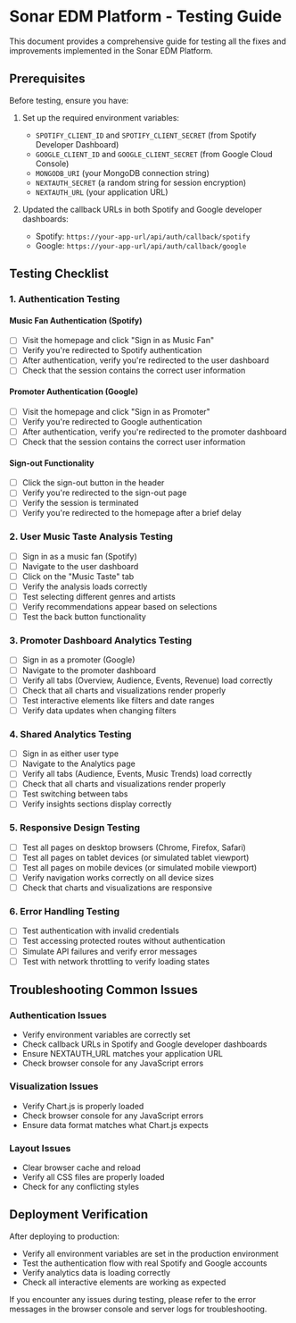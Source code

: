 # Sonar EDM Platform - Testing Guide

This document provides a comprehensive guide for testing all the fixes and improvements implemented in the Sonar EDM Platform.

## Prerequisites

Before testing, ensure you have:

1. Set up the required environment variables:
   - `SPOTIFY_CLIENT_ID` and `SPOTIFY_CLIENT_SECRET` (from Spotify Developer Dashboard)
   - `GOOGLE_CLIENT_ID` and `GOOGLE_CLIENT_SECRET` (from Google Cloud Console)
   - `MONGODB_URI` (your MongoDB connection string)
   - `NEXTAUTH_SECRET` (a random string for session encryption)
   - `NEXTAUTH_URL` (your application URL)

2. Updated the callback URLs in both Spotify and Google developer dashboards:
   - Spotify: `https://your-app-url/api/auth/callback/spotify`
   - Google: `https://your-app-url/api/auth/callback/google`

## Testing Checklist

### 1. Authentication Testing

#### Music Fan Authentication (Spotify)
- [ ] Visit the homepage and click "Sign in as Music Fan"
- [ ] Verify you're redirected to Spotify authentication
- [ ] After authentication, verify you're redirected to the user dashboard
- [ ] Check that the session contains the correct user information

#### Promoter Authentication (Google)
- [ ] Visit the homepage and click "Sign in as Promoter"
- [ ] Verify you're redirected to Google authentication
- [ ] After authentication, verify you're redirected to the promoter dashboard
- [ ] Check that the session contains the correct user information

#### Sign-out Functionality
- [ ] Click the sign-out button in the header
- [ ] Verify you're redirected to the sign-out page
- [ ] Verify the session is terminated
- [ ] Verify you're redirected to the homepage after a brief delay

### 2. User Music Taste Analysis Testing

- [ ] Sign in as a music fan (Spotify)
- [ ] Navigate to the user dashboard
- [ ] Click on the "Music Taste" tab
- [ ] Verify the analysis loads correctly
- [ ] Test selecting different genres and artists
- [ ] Verify recommendations appear based on selections
- [ ] Test the back button functionality

### 3. Promoter Dashboard Analytics Testing

- [ ] Sign in as a promoter (Google)
- [ ] Navigate to the promoter dashboard
- [ ] Verify all tabs (Overview, Audience, Events, Revenue) load correctly
- [ ] Check that all charts and visualizations render properly
- [ ] Test interactive elements like filters and date ranges
- [ ] Verify data updates when changing filters

### 4. Shared Analytics Testing

- [ ] Sign in as either user type
- [ ] Navigate to the Analytics page
- [ ] Verify all tabs (Audience, Events, Music Trends) load correctly
- [ ] Check that all charts and visualizations render properly
- [ ] Test switching between tabs
- [ ] Verify insights sections display correctly

### 5. Responsive Design Testing

- [ ] Test all pages on desktop browsers (Chrome, Firefox, Safari)
- [ ] Test all pages on tablet devices (or simulated tablet viewport)
- [ ] Test all pages on mobile devices (or simulated mobile viewport)
- [ ] Verify navigation works correctly on all device sizes
- [ ] Check that charts and visualizations are responsive

### 6. Error Handling Testing

- [ ] Test authentication with invalid credentials
- [ ] Test accessing protected routes without authentication
- [ ] Simulate API failures and verify error messages
- [ ] Test with network throttling to verify loading states

## Troubleshooting Common Issues

### Authentication Issues
- Verify environment variables are correctly set
- Check callback URLs in Spotify and Google developer dashboards
- Ensure NEXTAUTH_URL matches your application URL
- Check browser console for any JavaScript errors

### Visualization Issues
- Verify Chart.js is properly loaded
- Check browser console for any JavaScript errors
- Ensure data format matches what Chart.js expects

### Layout Issues
- Clear browser cache and reload
- Verify all CSS files are properly loaded
- Check for any conflicting styles

## Deployment Verification

After deploying to production:
- Verify all environment variables are set in the production environment
- Test the authentication flow with real Spotify and Google accounts
- Verify analytics data is loading correctly
- Check all interactive elements are working as expected

If you encounter any issues during testing, please refer to the error messages in the browser console and server logs for troubleshooting.
